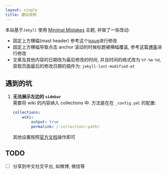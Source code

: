 ```yaml
---
layout: single
title: 建站说明
---
```


本站基于`Jekyll` 使用 [Minimal Mistakes](https://mmistakes.github.io/minimal-mistakes/docs/configuration/) 主题, 并做了一些改动:

- 固定上方横幅(mast header)  参考这个[issue](https://github.com/mmistakes/minimal-mistakes/issues/490)进行修改
- 固定上方横幅导致点击 anchor 滚动的时候标题被横幅覆盖, 参考这篇[博客](https://css-tricks.com/hash-tag-links-padding/)进行修改
- 文章及其他内容的日期改为最后修改的时间, 并且时间的格式改为 `%Y-%m-%d`, 获取页面最后的修改日期的插件为: `jekyll-last-modified-at`

## 遇到的坑

1. **无法展示左边的 `sidebar`**   
    需要将 wiki 的内容纳入 collections 中. 方法是在在 `_config.yml` 的配置:  
    ```yml
    collections:
        wiki:
            output: true
            permalink: /:collection/:path/
    ```  
    其他设置按照[官方文档](https://mmistakes.github.io/minimal-mistakes/docs/layouts/#sidebars)操作即可

## TODO

- [ ] 分享到中文社交平台, 如微博, 微信等